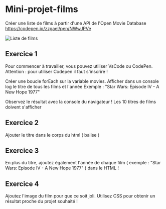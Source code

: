 # Mini-projet-films
Créer une liste de films à partir d'une API de l'Open Movie Database 
https://codepen.io/zzgael/pen/NWwJPVe

![Liste de films](https://github.com/code-gt/mini-projet-films/blob/2f213a8e5f7cea937ab23815f187dc0eb27995bd/preview.png)

## Exercice 1 

Pour commencer à travailler, vous pouvez utiliser VsCode ou CodePen.
Attention : pour utiliser Codepen il faut s'inscrire !

Créer une boucle forEach sur la variable movies.
Afficher dans un console log le titre de tous les films et l'année
Exemple : "Star Wars: Episode IV - A New Hope 1977"

Observez le résultat avec la console du navigateur ! Les 10 titres de films doivent s'afficher

## Exercice 2

Ajouter le titre dans le corps du html ( balise <body> )
  
## Exercice 3
  
En plus du titre, ajoutez également l'année de chaque film ( exemple : "Star Wars: Episode IV - A New Hope 1977" ) dans le HTML !

## Exercice 4

Ajoutez l'image du film pour que ce soit joli. Utilisez CSS pour obtenir un résultat proche du projet souhaité ! 
